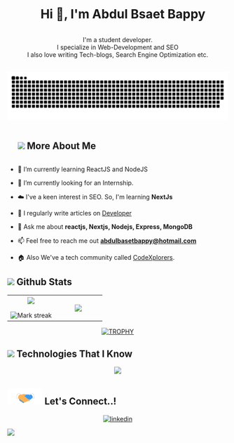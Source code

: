 <!--h1 without bottom border-->
<div id="user-content-toc">
  <ul align="center">
    <summary><h1 style="display: inline-block">Hi 👋, I'm Abdul Bsaet Bappy</h1></summary>
  </ul>
</div>
<!--Center Subtitle-->
<p align="center">I'm a student developer.<br/>I specialize in Web-Development and SEO<br> I also love writing Tech-blogs, Search Engine Optimization etc.<br></p><br/>
<!--- snake -->
<div align="center">
  <img  src="https://github.com/1999AZZAR/1999AZZAR/blob/main/resources/img/grid-snake.svg"
       alt="snake" /></a>
</div>


<!--h2 without bottom border-->
<div id="user-content-toc">
  <ul align="start">
    <summary><h2 style="display: inline-block"><img style="border-radious: 50px;" src="https://user-images.githubusercontent.com/96036849/264571039-53b9eb33-602c-41e9-988a-24d3eaa4072b.gif" width="35"> More About Me</h2></summary>
  </ul>
</div>


<!--Intro start-->
- 🌱 I’m currently learning ReactJS and NodeJS

- 🔭 I’m currently looking for an Internship.

- ☁️ I've a keen interest in SEO. So, I'm learning **NextJs**

- 📝 I regularly write articles on [Developer](https://dev.to/abdulbasetbappy)

- 💬 Ask me about **reactjs, Nextjs, Nodejs, Express, MongoDB**

- 📫 Feel free to reach me out **abdulbasetbappy@hotmail.com**

- 🏠 Also We've a tech community called [CodeXplorers](www.youtube.com).
<!--Intro end-->


<!--- stats & Trophy (start) -->
<p align="center">
 <h2> <img src="https://media.giphy.com/media/iY8CRBdQXODJSCERIr/giphy.gif" width="35"><b> Github Stats </b></h2>
  <!--- stats (start) -->
<table align="center">
  
<tr border="none">
<td width="50%" align="center">
  
  <img  align="center"  src="https://github-readme-stats.vercel.app/api?username=abdulbasetbappy&theme=dark&show_icons=true&count_private=true" />
  <br></br>
  <img  title="🔥 Get streak stats for your profile at git.io/streak-stats" alt="Mark streak" src="https://github-readme-streak-stats.herokuapp.com/?user=1010nishant&theme=dark&hide_border=false" /> 
</td>

<td width="50%" align="center">

  <img  align="center"  src="https://github-readme-stats.anuraghazra1.vercel.app/api/top-langs/?username=abdulbasetbappy&theme=dark&hide_border=false&no-bg=true&no-frame=true&langs_count=10"/>
  
  </td>
</tr>
</table>
<!--- stats (end) -->

<!--- trophy (start) -->
<div align=center>
  <a href="https://github.com/ryo-ma/github-profile-trophy" title="Go to Source">
      <img align="center" width=84% src="https://github-profile-trophy.vercel.app/?username=abdulbasetbappy&theme=radical&row=1&column=7&margin-h=15&margin-w=5&no-bg=true" alt="TROPHY" />
    </a>
</div>
<!--- trophy (start) -->


</p>        
<!--- stats (end) -->


<!--h1 without bottom border-->
<div id="user-content-toc">
  <h2 align="start">
     <img src="https://media2.giphy.com/media/QssGEmpkyEOhBCb7e1/giphy.gif?cid=ecf05e47a0n3gi1bfqntqmob8g9aid1oyj2wr3ds3mg700bl&rid=giphy.gif" width ="25"><b> Technologies That I Know</b>
<br>
  </h2>
</div>
<!--tech stack icons-->
<p align="center">
  <a href="https://skillicons.dev">
    <img src="https://skillicons.dev/icons?i=git,bootstrap,css,express,figma,firebase,github,html,js,mongodb,nextjs,nodejs,postman,react,redux,tailwind,ts,vscode&perline=14" />
  </a>
</p>


<!-- Connect with me -->
<!--h2 without bottom border-->
<div id="user-content-toc">
<h2><img src="https://github.com/0xAbdulKhalid/0xAbdulKhalid/raw/main/assets/mdImages/handshake.gif" width ="80">
  <b> Let's Connect..!</b>
</h2>
</div>

<!--icons and links-->
<p align="center">
<a href="https://www.linkedin.com/in/abdulbasetbappy/" target="blank"><img align="center" src="https://user-images.githubusercontent.com/88904952/234979284-68c11d7f-1acc-4f0c-ac78-044e1037d7b0.png" alt="linkedin" height="50" width="50" /></a>
</p>
<!--horizontal divider(gradiant)-->
<img src="https://user-images.githubusercontent.com/73097560/115834477-dbab4500-a447-11eb-908a-139a6edaec5c.gif">
